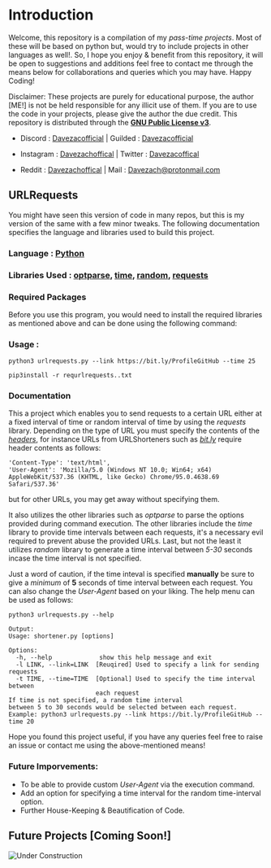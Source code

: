 # Introduction

Welcome, this repository is a compilation of my *pass-time projects*. Most of these will be based on python but, would try to include
projects in other languages as well!. So, I hope you enjoy & benefit from this repository, it will be open to suggestions and additions
feel free to contact me through the means below for collaborations and queries which you may have. Happy Coding!

Disclaimer: These projects are purely for educational purpose, the author [ME!] is not be held responsible for any illicit use of them.
            If you are to use the code in your projects, please give the author the due credit. This repository is distributed through 
            the [**GNU Public License v3**](https://www.gnu.org/licenses/gpl-3.0.en.html).

- Discord : [Davezacofficial](https://discord.com/users/585744645862981644)	|	Guilded : [Davezacofficial](https://www.guilded.gg/u/davezacofficial)

- Instagram : [Davezachoffical](https://www.instagram.com/davezachofficial/)	|	Twitter : [Davezacoffical](https://twitter.com/Davezacofficial)

- Reddit : [Davezachoffical](https://www.reddit.com/user/Davezachofficial)	|	Mail : [Davezach@protonmail.com](mailto:davezach@protonmail.com)



## URLRequests

You might have seen this version of code in many repos, but this is my version of the same with a few minor tweaks. The following documentation specifies the language 
and libraries used to build this project.

### Language : [**Python**](https://www.python.org/)

### Libraries Used : [optparse](https://docs.python.org/3/library/optparse.html), [time](https://docs.python.org/3/library/time.html), [random](https://docs.python.org/3/library/random.html), [requests](https://requests.readthedocs.io/en/latest/)

### Required Packages
Before you use this program, you would need to install the required libraries as mentioned above and can be done using the following command:

### Usage : 

```
python3 urlrequests.py --link https://bit.ly/ProfileGitHub --time 25 
```

```
pip3install -r requrlrequests..txt
```

							
### Documentation 

This a project which enables you to send requests to a certain URL either at a fixed interval of time or random interval of time by using the *requests* library.
Depending on the type of URL you must specify the contents of the [*headers*](https://www.geeksforgeeks.org/http-headers/), for instance URLs from URLShorteners 
such as [*bit.ly*](https://bit.ly) require header contents as follows: 
```
'Content-Type': 'text/html',
'User-Agent': 'Mozilla/5.0 (Windows NT 10.0; Win64; x64) AppleWebKit/537.36 (KHTML, like Gecko) Chrome/95.0.4638.69 Safari/537.36' 
```
but for other URLs, you may get away without specifying them. 

It also utilizes the other libraries such as *optparse*  to parse the options provided during command execution. The other libraries include
the *time* library to provide time intervals between each requests, it's a necessary evil required to prevent abuse the provided URLs. Last, but not the least it utilizes
*random* library to generate a time interval between *5-30* seconds incase the time interval is not specified.

Just a word of caution, if the time inteval is specified **manually** be sure 
to give a *minimum* of **5** seconds of time interval between each request. You can also change the *User-Agent* based on your liking. The help menu can be used as follows:

```
python3 urlrequests.py --help 

Output:
Usage: shortener.py [options]

Options:
  -h, --help             show this help message and exit
  -l LINK, --link=LINK  [Reuqired] Used to specify a link for sending requests
  -t TIME, --time=TIME  [Optional] Used to specify the time interval between
                        each request
If time is not specified, a random time interval
between 5 to 30 seconds would be selected between each request.
Example: python3 urlrequests.py --link https://bit.ly/ProfileGitHub --time 20

```

Hope you found this project useful, if you have any queries feel free to raise an issue or contact me using the above-mentioned means! 

### Future Imporvements:

- To be able to provide custom *User-Agent* via the execution command.
- Add an option for specifying a time interval for the random time-interval option.
- Further House-Keeping & Beautification of Code.

## Future Projects [Coming Soon!]

![Under Construction](https://user-images.githubusercontent.com/83908831/189478899-ce0f9de1-f24b-4118-9882-b5f6ddaab72d.png)






											 
